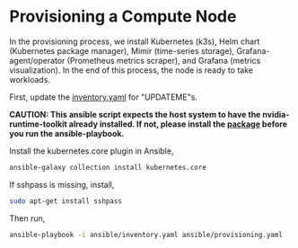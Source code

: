 # Provisioning a Compute Node
In the provisioning process, we install Kubernetes (k3s), Helm chart (Kubernetes package manager), Mimir (time-series storage), Grafana-agent/operator (Prometheus metrics scraper), and Grafana (metrics visualization). In the end of this process, the node is ready to take workloads.

First, update the [inventory.yaml](ansible/inventory.yaml) for "UPDATEME"s.

__CAUTION: This ansible script expects the host system to have the nvidia-runtime-toolkit already installed. If not, please install the [package](https://docs.nvidia.com/datacenter/cloud-native/container-toolkit/latest/install-guide.html) before you run the ansible-playbook.__

Install the kubernetes.core plugin in Ansible,
```bash
ansible-galaxy collection install kubernetes.core
```

If sshpass is missing, install,
```bash
sudo apt-get install sshpass
```

Then run,
```bash
ansible-playbook -i ansible/inventory.yaml ansible/provisioning.yaml
```
